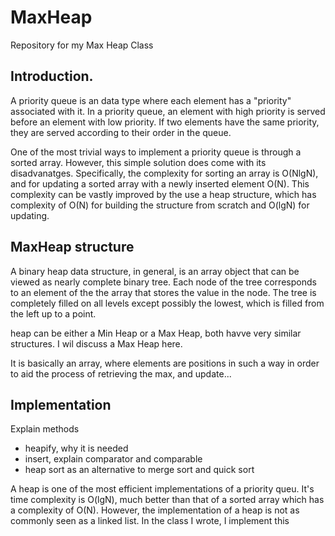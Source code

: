 # MaxHeap
Repository for my Max Heap Class
## Introduction. 
A priority queue is an  data type where each element has a "priority" associated with it. In a priority queue, an element with high priority is served before an element with low priority. If two elements have the same priority, they are served according to their order in the queue. 

One of the most trivial ways to implement a priority queue is through a sorted array. However, this simple solution does come with its disadvanatges. Specifically, the complexity for sorting an array is O(NlgN), and for updating a sorted array with a newly inserted element O(N). This complexity can be vastly improved by the use a heap structure, which has complexity of O(N) for building the structure from scratch and O(lgN) for updating.

## MaxHeap structure
A binary heap data structure, in general, is an array object that can be viewed as nearly complete binary tree. Each node of the tree corresponds to an element of the the array that stores the value in the node. The tree is completely filled on all levels except possibly the lowest, which is filled from the left up to a point. 

heap can be either a Min Heap or a Max Heap, both havve very similar structures. I wil discuss a Max Heap here.

It is basically an array, where elements are positions in such a way in order to aid the process of retrieving the max, and update...

## Implementation
Explain methods
* heapify, why it is needed
* insert, explain comparator and comparable
* heap sort as an alternative to merge sort and quick sort
 



A heap is one of the most efficient implementations of a priority queu. It's time complexity is O(lgN), much better than that of a sorted array which has a complexity of O(N). However, the implementation of a heap is not as commonly seen as a linked list.
In the class I wrote, I implement this 
